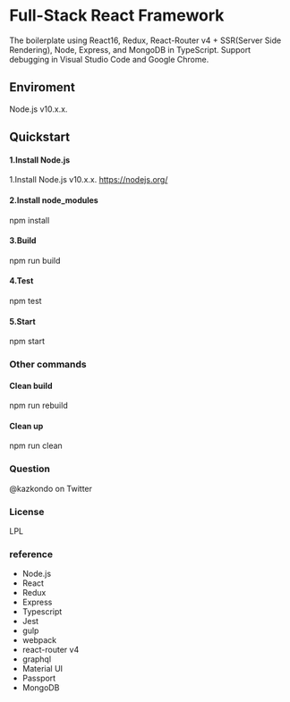 # Full-Stack React Framework
The boilerplate using React16, Redux, React-Router v4 + SSR(Server Side Rendering), Node, Express, and MongoDB in TypeScript.
Support debugging in Visual Studio Code and Google Chrome.

## Enviroment
Node.js v10.x.x.

## Quickstart

#### 1.Install Node.js
1.Install Node.js v10.x.x.
https://nodejs.org/

#### 2.Install node_modules
npm install

#### 3.Build
npm run build

#### 4.Test
npm test

#### 5.Start
npm start

### Other commands

#### Clean build
npm run rebuild

#### Clean up
npm run clean

### Question
@kazkondo on Twitter

### License
LPL

### reference
- Node.js
- React
- Redux
- Express
- Typescript
- Jest
- gulp
- webpack
- react-router v4
- graphql
- Material UI
- Passport
- MongoDB
